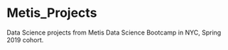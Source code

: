 # Metis_Projects
Data Science projects from Metis Data Science Bootcamp in NYC, Spring 2019 cohort. 
